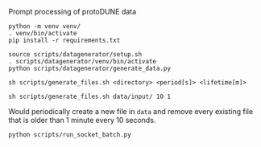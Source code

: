 Prompt processing of protoDUNE data

```shell
python -m venv venv/
. venv/bin/activate
pip install -r requirements.txt
```


```shell
source scripts/datagenerator/setup.sh
. scripts/datagenerator/venv/bin/activate
python scripts/datagenerator/generate_data.py
```

```shell
sh scripts/generate_files.sh <directory> <period[s]> <lifetime[m]>
```


```shell
sh scripts/generate_files.sh data/input/ 10 1
```
Would periodically create a new file in `data` and remove
every existing file that is older than 1 minute every 10 seconds.


```shell
python scripts/run_socket_batch.py
```